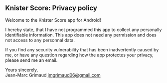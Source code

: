 ## Knister Score: Privacy policy

Welcome to the Knister Score app for Android!

I hereby state, that I have not programmed this app to collect any personally identifiable information. 
This app does not need any permission and does not access to any personnal data.

If you find any security vulnerability that has been inadvertently caused by me, or have any question regarding how the app protectes your privacy, please send me an email.

Yours sincerely,  
Jean-Marc Grimaud 
jmgrimaud06@gmail.com
